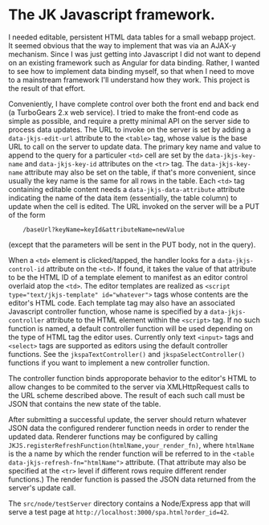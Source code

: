 # The JK Javascript framework.

I needed editable, persistent HTML data tables for a small webapp project.
It seemed obvious that the way to implement that was via an AJAX-y mechanism.
Since I was just getting into Javascript I did not want to depend
on an existing framework such as Angular for data binding. Rather, I
wanted to see how to implement data binding myself, so that when I need
to move to a mainstream framework I'll understand how they work. This
project is the result of that effort.

Conveniently, I have complete control over both the front end and back
end (a TurboGears 2.x web service). I tried to make the front-end code
as simple as possible, and require a pretty minimal API on the server
side to process data updates. The URL to invoke on the server is
set by adding a `data-jkjs-edit-url` attribute to the `<table>` tag, whose value
is the base URL to call on the server to update data. The primary key
name and value to append to the query for a particuler `<td>` cell are
set by the `data-jkjs-key-name` and `data-jkjs-key-id` attributes on the `<tr>` tag.
The `data-jkjs-key-name` attribute may also be set on the table, if that's
more convenient, since usually the key name is the same for all rows
in the table. Each `<td>` tag containing editable content needs a
`data-jkjs-data-attribute` attribute indicating the name of the
data item (essentially, the table column) to update when the cell is
edited. The URL invoked on the server will be a PUT of the form

```
    /baseUrl?keyName=keyId&attributeName=newValue
```

(except that the parameters will be sent in the PUT body, not
in the query).

When a `<td>` element is clicked/tapped, the handler looks for a
`data-jkjs-control-id` attribute on the `<td>`. If found, it
takes the value of that attribute to be the HTML ID of a template
element to manifest as an editor control overlaid atop the `<td>`.
The editor templates are realized as `<script type="text/jkjs-template" id="whatever">`
tags whose contents are the editor's HTML code. Each template
tag may also have an associated Javascript controller function,
whose name is specified by a `data-jkjs-controller` attribute
to the HTML element within the `<script>` tag. If no such function
is named, a default controller function will be used depending
on the type of HTML tag the editor uses. Currently only text
`<input>` tags and `<select>` tags are supported as editors using
the default controller functions. See the `jkspaTextController()`
and `jkspaSelectController()` functions if you want to implement
a new controller function.

The controller function binds approporate behavior to the editor's
HTML to allow changes to be commited to the server via XMLHttpRequest
calls to the URL scheme described above. The result of each such
call must be JSON that contains the new state of the table.

After submitting a successful update, the server should return
whatever JSON data the configured renderer function needs in order
to render the updated data. Renderer functions may be configured
by calling `JKJS.registerRefreshFunction(htmlName,your_render_fn)`,
where `htmlName` is the a name by which the render function will
be referred to in the `<table data-jkjs-refresh-fn="htmlName">`
attribute. (That attribute may also be specified at the `<tr>`
level if different rows require different render functions.) The
render function is passed the JSON data returned from the server's
update call.

The `src/node/testServer` directory contains a Node/Express app
that will serve a test page at `http://localhost:3000/spa.html?order_id=42`.
